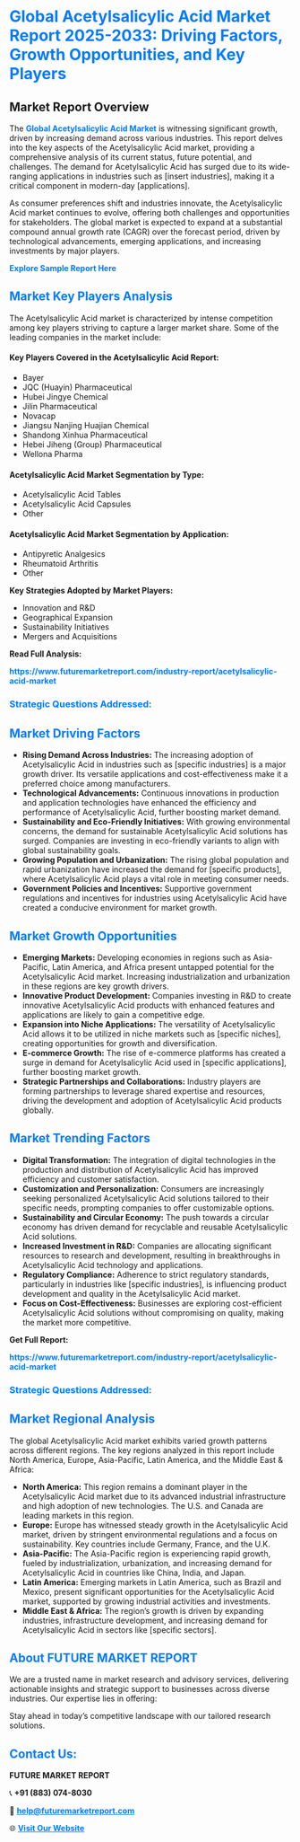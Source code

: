 <h1 style="color: #007BFF;">Global Acetylsalicylic Acid Market Report 2025-2033: Driving Factors, Growth Opportunities, and Key Players</h1>

<section id="overview">
<h2>Market Report Overview</h2>
<p>The <a href="https://www.futuremarketreport.com/industry-report/acetylsalicylic-acid-market" style="color: #007BFF; text-decoration: none;"><strong>Global Acetylsalicylic Acid Market</strong></a> is witnessing significant growth, driven by increasing demand across various industries. This report delves into the key aspects of the Acetylsalicylic Acid market, providing a comprehensive analysis of its current status, future potential, and challenges. The demand for Acetylsalicylic Acid has surged due to its wide-ranging applications in industries such as [insert industries], making it a critical component in modern-day [applications].</p>
<p>As consumer preferences shift and industries innovate, the Acetylsalicylic Acid market continues to evolve, offering both challenges and opportunities for stakeholders. The global market is expected to expand at a substantial compound annual growth rate (CAGR) over the forecast period, driven by technological advancements, emerging applications, and increasing investments by major players.</p>
</section>

<section id="overview">
<p><a href="https://www.futuremarketreport.com/request-sample/reportId=90107" style="color: #007BFF; text-decoration: none;"><strong>Explore Sample Report Here</strong></a></p>
</section>

<section id="key-players">
<h2 style="color: #007BFF;">Market Key Players Analysis</h2>
<p>The Acetylsalicylic Acid market is characterized by intense competition among key players striving to capture a larger market share. Some of the leading companies in the market include:</p>
<h4>Key Players Covered in the Acetylsalicylic Acid Report:</h4>
<ul><li>Bayer</li><li>JQC (Huayin) Pharmaceutical</li><li>Hubei Jingye Chemical</li><li>Jilin Pharmaceutical</li><li>Novacap</li><li>Jiangsu Nanjing Huajian Chemical</li><li>Shandong Xinhua Pharmaceutical</li><li>Hebei Jiheng (Group) Pharmaceutical</li><li>Wellona Pharma</li></ul>
<h4>Acetylsalicylic Acid Market Segmentation by Type:</h4>
<ul><li>Acetylsalicylic Acid Tables</li><li>Acetylsalicylic Acid Capsules</li><li>Other</li></ul>

<h4>Acetylsalicylic Acid Market Segmentation by Application:</h4>
<ul><li>Antipyretic Analgesics</li><li>Rheumatoid Arthritis</li><li>Other</li></ul>
<p><strong>Key Strategies Adopted by Market Players:</strong></p>
<ul>
<li>Innovation and R&D</li>
<li>Geographical Expansion</li>
<li>Sustainability Initiatives</li>
<li>Mergers and Acquisitions</li>
</ul>
</section>

<section>
<p><strong>Read Full Analysis: </strong></p><a href="https://www.futuremarketreport.com/industry-report/acetylsalicylic-acid-market" style="color: #007BFF; text-decoration: none;"><strong>https://www.futuremarketreport.com/industry-report/acetylsalicylic-acid-market</strong></a>
<h3 style="color: #007BFF;">Strategic Questions Addressed:</h3>
</section>

<section id="driving-factors">
<h2 style="color: #007BFF;">Market Driving Factors</h2>
<ul>
<li><strong>Rising Demand Across Industries:</strong> The increasing adoption of Acetylsalicylic Acid in industries such as [specific industries] is a major growth driver. Its versatile applications and cost-effectiveness make it a preferred choice among manufacturers.</li>
<li><strong>Technological Advancements:</strong> Continuous innovations in production and application technologies have enhanced the efficiency and performance of Acetylsalicylic Acid, further boosting market demand.</li>
<li><strong>Sustainability and Eco-Friendly Initiatives:</strong> With growing environmental concerns, the demand for sustainable Acetylsalicylic Acid solutions has surged. Companies are investing in eco-friendly variants to align with global sustainability goals.</li>
<li><strong>Growing Population and Urbanization:</strong> The rising global population and rapid urbanization have increased the demand for [specific products], where Acetylsalicylic Acid plays a vital role in meeting consumer needs.</li>
<li><strong>Government Policies and Incentives:</strong> Supportive government regulations and incentives for industries using Acetylsalicylic Acid have created a conducive environment for market growth.</li>
</ul>
</section>

<section id="growth-opportunities">
<h2 style="color: #007BFF;">Market Growth Opportunities</h2>
<ul>
<li><strong>Emerging Markets:</strong> Developing economies in regions such as Asia-Pacific, Latin America, and Africa present untapped potential for the Acetylsalicylic Acid market. Increasing industrialization and urbanization in these regions are key growth drivers.</li>
<li><strong>Innovative Product Development:</strong> Companies investing in R&D to create innovative Acetylsalicylic Acid products with enhanced features and applications are likely to gain a competitive edge.</li>
<li><strong>Expansion into Niche Applications:</strong> The versatility of Acetylsalicylic Acid allows it to be utilized in niche markets such as [specific niches], creating opportunities for growth and diversification.</li>
<li><strong>E-commerce Growth:</strong> The rise of e-commerce platforms has created a surge in demand for Acetylsalicylic Acid used in [specific applications], further boosting market growth.</li>
<li><strong>Strategic Partnerships and Collaborations:</strong> Industry players are forming partnerships to leverage shared expertise and resources, driving the development and adoption of Acetylsalicylic Acid products globally.</li>
</ul>
</section>

<section id="trending-factors">
<h2 style="color: #007BFF;">Market Trending Factors</h2>
<ul>
<li><strong>Digital Transformation:</strong> The integration of digital technologies in the production and distribution of Acetylsalicylic Acid has improved efficiency and customer satisfaction.</li>
<li><strong>Customization and Personalization:</strong> Consumers are increasingly seeking personalized Acetylsalicylic Acid solutions tailored to their specific needs, prompting companies to offer customizable options.</li>
<li><strong>Sustainability and Circular Economy:</strong> The push towards a circular economy has driven demand for recyclable and reusable Acetylsalicylic Acid solutions.</li>
<li><strong>Increased Investment in R&D:</strong> Companies are allocating significant resources to research and development, resulting in breakthroughs in Acetylsalicylic Acid technology and applications.</li>
<li><strong>Regulatory Compliance:</strong> Adherence to strict regulatory standards, particularly in industries like [specific industries], is influencing product development and quality in the Acetylsalicylic Acid market.</li>
<li><strong>Focus on Cost-Effectiveness:</strong> Businesses are exploring cost-efficient Acetylsalicylic Acid solutions without compromising on quality, making the market more competitive.</li>
</ul>
</section>

<section>
<p><strong>Get Full Report: </strong></p><a href="https://www.futuremarketreport.com/industry-report/acetylsalicylic-acid-market" style="color: #007BFF; text-decoration: none;"><strong>https://www.futuremarketreport.com/industry-report/acetylsalicylic-acid-market</strong></a>
<h3 style="color: #007BFF;">Strategic Questions Addressed:</h3>
</section>


<section id="regional-analysis">
<h2 style="color: #007BFF;">Market Regional Analysis</h2>
<p>The global Acetylsalicylic Acid market exhibits varied growth patterns across different regions. The key regions analyzed in this report include North America, Europe, Asia-Pacific, Latin America, and the Middle East & Africa:</p>
<ul>
<li><strong>North America:</strong> This region remains a dominant player in the Acetylsalicylic Acid market due to its advanced industrial infrastructure and high adoption of new technologies. The U.S. and Canada are leading markets in this region.</li>
<li><strong>Europe:</strong> Europe has witnessed steady growth in the Acetylsalicylic Acid market, driven by stringent environmental regulations and a focus on sustainability. Key countries include Germany, France, and the U.K.</li>
<li><strong>Asia-Pacific:</strong> The Asia-Pacific region is experiencing rapid growth, fueled by industrialization, urbanization, and increasing demand for Acetylsalicylic Acid in countries like China, India, and Japan.</li>
<li><strong>Latin America:</strong> Emerging markets in Latin America, such as Brazil and Mexico, present significant opportunities for the Acetylsalicylic Acid market, supported by growing industrial activities and investments.</li>
<li><strong>Middle East & Africa:</strong> The region’s growth is driven by expanding industries, infrastructure development, and increasing demand for Acetylsalicylic Acid in sectors like [specific sectors].</li>
</ul>
</section>

<footer>
<h2 style="color: #007BFF;">About FUTURE MARKET REPORT</h2>
<p>We are a trusted name in market research and advisory services, delivering actionable insights and strategic support to businesses across diverse industries. Our expertise lies in offering:</p>

<p>Stay ahead in today’s competitive landscape with our tailored research solutions.</p>

<h2 style="color: #007BFF;">Contact Us:</h2>
<p><strong>FUTURE MARKET REPORT</strong></p>
<p>📞 <strong>+91 (883) 074-8030</strong></p>
<p>📧 <strong><a href="mailto:help@futuremarketreport.com" style="color: #007BFF;">help@futuremarketreport.com</a></strong></p>
<p>🌐 <strong><a href="https://www.futuremarketreport.com/" style="color: #007BFF;">Visit Our Website</a></strong></p>
</footer>